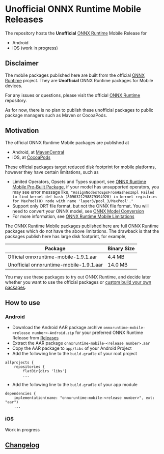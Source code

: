 # Unofficial ONNX Runtime Mobile Releases

The repository hosts the **Unofficial** [ONNX Runtime](https://github.com/microsoft/onnxruntime) Mobile Release for
- Android
- iOS (work in progress)

## Disclaimer

The mobile packages published here are built from the official [ONNX Runtime](https://github.com/microsoft/onnxruntime) project. They are **Unofficial** ONNX Runtime packages for Mobile devices.

For any issues or questions, please visit the official [ONNX Runtime](https://github.com/microsoft/onnxruntime) repository.

As for now, there is no plan to publish these unofficial packages to public package managers such as Maven or CocoaPods.

## Motivation

The official ONNX Runtime Mobile packages are published at
- Android, at [MavenCentral](https://mvnrepository.com/artifact/com.microsoft.onnxruntime/onnxruntime-mobile)
- iOS, at [CocoaPods](https://cocoapods.org/)

These official packages target reduced disk footprint for mobile platforms, however they have certain limitations, such as
- Limited Operators, Opsets and Types support, see [ONNX Runtime Mobile Pre-Built Package](https://onnxruntime.ai/docs/reference/mobile/prebuilt-package/), if your model has unsupported operators, you may see error message like, `"AssignNodesToEpsFromHashesImpl Failed to find kernel def hash (8090321298879394920) in kernel registries for MaxPool(8) node with name 'layer3/pool_3/MaxPool'."`
- Support only ORT file format, but not the ONNX file format. You will need to convert your ONNX model, see [ONNX Model Conversion](https://onnxruntime.ai/docs/tutorials/mobile/model-conversion.html)
- For more information, see [ONNX Runtime Mobile Limitations](https://onnxruntime.ai/docs/tutorials/mobile/limitations.html)

The ONNX Runtime Mobile packages published here are full ONNX Runtime packages which do not have the above limitations. The drawback is that the packages publish here has large disk footprint, for example,

|Package|Binary Size|
|-------|-----------|
|Official onnxruntime-mobile-1.9.1.aar | 4.4 MB |
|Unofficial onnxruntime-mobile-1.9.1.aar | 14.0 MB|

You may use these packages to try out ONNX Runtime, and decide later whether you want to use the official packages or [custom build your own packages](https://onnxruntime.ai/docs/tutorials/mobile/custom-build.html).

## How to use
### Android
- Download the Android AAR package archive `onnxruntime-mobile-<release number>-Android.zip` for your preferred ONNX Runtime Release from [Releases](https://github.com/gwang-msft/unofficial_onnxruntime_mobile_releases/releases)
- Extract the AAR package `onnxruntime-mobile-<release number>.aar`
- Copy the AAR package to `app/libs` of your Android Project
- Add the following line to the `build.gradle` of your root project
```
allprojects {
    repositories {
        flatDir{dirs 'libs'}
        ...
```
- Add the following line to the `build.gradle` of your app module
```
dependencies {
    implementation(name: "onnxruntime-mobile-<release number>", ext: "aar")
    ...
```

### iOS
Work in progress

## [Changelog](./CHANGELOG.md)
